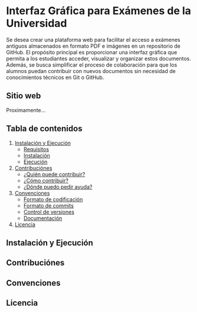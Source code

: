 # Interfaz Gráfica para Exámenes de la Universidad

Se desea crear una plataforma web para facilitar el acceso a exámenes antiguos almacenados en formato PDF e imágenes en un repositorio de GitHub.
El propósito principal es proporcionar una interfaz gráfica que permita a los estudiantes acceder, visualizar y organizar estos documentos. Además, se busca simplificar el proceso de colaboración para que los alumnos puedan contribuir con nuevos documentos sin necesidad de conocimientos técnicos en Git o GitHub.

## Sitio web

Proximamente...

## Tabla de contenidos

1. [Instalación y Ejecución](#instalación-y-ejecución)
    - [Requisitos](#requisitos)
    - [Instalación](#instalación)
    - [Ejecución](#ejecución)
2. [Contribuciónes](#contribuciónes)
    - [¿Quién puede contribuir?](#¿quién-puede-contribuir?)
    - [¿Cómo contribuir?](#¿cómo-contribuir?)
    - [¿Dónde puedo pedir ayuda?](#¿dónde-puedo-pedir-ayuda?)
3. [Convenciones](#convenciones)
    - [Formato de codificación](#estilo-de-codificación)
    - [Formato de commits](#estilo-de-commits)
    - [Control de versiones](#control-de-versiones)
    - [Documentación](#documentación)
4. [Licencia](#licencia)

## Instalación y Ejecución

<!--
### Requisitos

### Instalación

### Ejecución
-->

## Contribuciónes

<!--
### ¿Quién puede contribuir?

### ¿Cómo contribuir?

### ¿Dónde puedo pedir ayuda?
-->

## Convenciones

<!--
### Estilo de codificación

### Estilo de commits

### Control de versiones

### Documentación
-->

## Licencia
